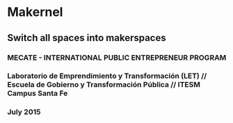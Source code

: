 # Makernel

## Switch all spaces into makerspaces

### MECATE - INTERNATIONAL PUBLIC ENTREPRENEUR PROGRAM
### Laboratorio de Emprendimiento y Transformación (LET) // Escuela de Gobierno y Transformación Pública // ITESM Campus Santa Fe
### July 2015